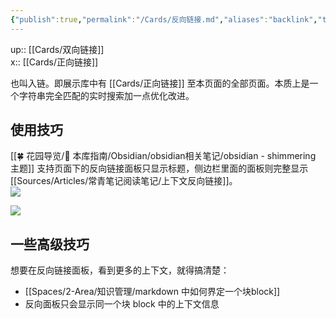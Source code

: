 ```yaml
---
{"publish":true,"permalink":"/Cards/反向链接.md","aliases":"backlink","title":"反向链接","created":"2022-06-25","modified":"2024-05-17","cssclasses":""}
---
```



up:: [[Cards/双向链接]]  
x:: [[Cards/正向链接]]  

也叫入链。即展示库中有 [[Cards/正向链接]] 至本页面的全部页面。本质上是一个字符串完全匹配的实时搜索加一点优化改进。

## 使用技巧

[[🍀 花园导览/🧰 本库指南/Obsidian/obsidian相关笔记/obsidian - shimmering 主题]] 支持页面下的反向链接面板只显示标题，侧边栏里面的面板则完整显示 [[Sources/Articles/常青笔记阅读笔记/上下文反向链接]]。  
![](https://img2.oldwinter.top/Pasted%20image%2020220811214324.png)

![](https://img2.oldwinter.top/Pasted%20image%2020220811214421.png)

## 一些高级技巧

想要在反向链接面板，看到更多的上下文，就得搞清楚：

- [[Spaces/2-Area/知识管理/markdown 中如何界定一个块block]]
- 反向面板只会显示同一个块 block 中的上下文信息